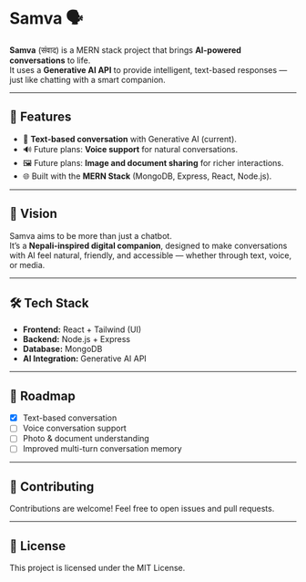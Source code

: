 # Samva 🗣️

**Samva** (संवाद) is a MERN stack project that brings **AI-powered conversations** to life.  
It uses a **Generative AI API** to provide intelligent, text-based responses — just like chatting with a smart companion.

---

## 🚀 Features

- 💬 **Text-based conversation** with Generative AI (current).
- 🔊 Future plans: **Voice support** for natural conversations.
- 🖼️ Future plans: **Image and document sharing** for richer interactions.
- 🌐 Built with the **MERN Stack** (MongoDB, Express, React, Node.js).

---

## 🎯 Vision

Samva aims to be more than just a chatbot.  
It’s a **Nepali-inspired digital companion**, designed to make conversations with AI feel natural, friendly, and accessible — whether through text, voice, or media.

---

## 🛠️ Tech Stack

- **Frontend:** React + Tailwind (UI)
- **Backend:** Node.js + Express
- **Database:** MongoDB
- **AI Integration:** Generative AI API

---

## 📌 Roadmap

- [x] Text-based conversation
- [ ] Voice conversation support
- [ ] Photo & document understanding
- [ ] Improved multi-turn conversation memory

---

## 🤝 Contributing

Contributions are welcome! Feel free to open issues and pull requests.

---

## 📜 License

This project is licensed under the MIT License.
